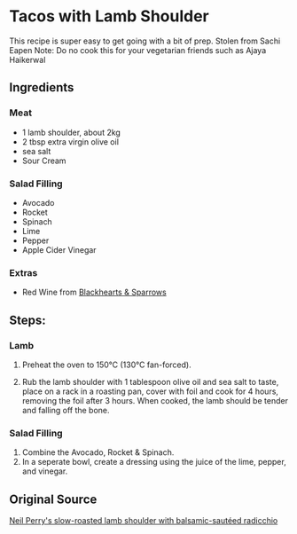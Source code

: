 <div style="page-break-after: always;"></div>

# Tacos with Lamb Shoulder

This recipe is super easy to get going with a bit of prep. Stolen from Sachi Eapen
Note: Do no cook this for your vegetarian friends such as Ajaya Haikerwal

## Ingredients

### Meat
- 1 lamb shoulder, about 2kg
- 2 tbsp extra virgin olive oil
- sea salt
- Sour Cream

### Salad Filling
- Avocado
- Rocket 
- Spinach
- Lime
- Pepper
- Apple Cider Vinegar

### Extras
- Red Wine from [Blackhearts & Sparrows](https://www.blackheartsandsparrows.com.au/)

## Steps:

### Lamb
1. Preheat the oven to 150°C (130°C fan-forced).

2. Rub the lamb shoulder with 1 tablespoon olive oil and sea salt to taste, place on a rack in a roasting pan, cover with foil and cook for 4 hours, removing the foil after 3 hours. When cooked, the lamb should be tender and falling off the bone.

### Salad Filling
1. Combine the Avocado, Rocket & Spinach.
2. In a seperate bowl, create a dressing using the juice of the lime, pepper, and vinegar.

## Original Source 

[Neil Perry's slow-roasted lamb shoulder with balsamic-sautéed radicchio](https://www.goodfood.com.au/recipes/neil-perrys-slowroasted-lamb-shoulder-with-balsamicsauted-radicchio-20190522-h1eo1a)
